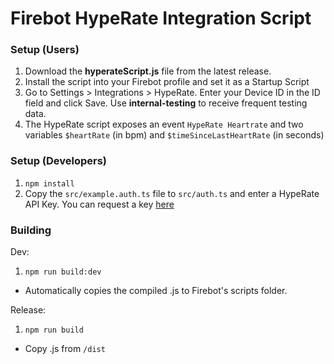 # Firebot HypeRate Integration Script

### Setup (Users)
1. Download the **hyperateScript.js** file from the latest release.
2. Install the script into your Firebot profile and set it as a Startup Script
3. Go to Settings > Integrations > HypeRate. Enter your Device ID in the ID field and click Save. Use **internal-testing** to receive frequent testing data.
4. The HypeRate script exposes an event `HypeRate Heartrate` and two variables `$heartRate` (in bpm) and `$timeSinceLastHeartRate` (in seconds)

### Setup (Developers)
1. `npm install`
2. Copy the `src/example.auth.ts` file to `src/auth.ts` and enter a HypeRate API Key. You can request a key [here](https://www.hyperate.io/api)


### Building
Dev:
1. `npm run build:dev`
- Automatically copies the compiled .js to Firebot's scripts folder.

Release:
1. `npm run build`
- Copy .js from `/dist`